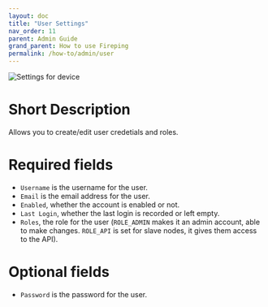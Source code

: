 ```yaml
---
layout: doc
title: "User Settings"
nav_order: 11
parent: Admin Guide
grand_parent: How to use Fireping
permalink: /how-to/admin/user
---
```


![Settings for device](/fireping/assets/img/user_settings.png)

# Short Description
Allows you to create/edit user credetials and roles.

# Required fields
- `Username` is the username for the user.
- `Email` is the email address for the user.
- `Enabled`, whether the account is enabled or not.
- `Last Login`, whether the last login is recorded or left empty.
- `Roles`, the role for the user (`ROLE_ADMIN` makes it an admin account, able to make changes. `ROLE_API` is set for slave nodes, it gives them access to the API).

# Optional fields
- `Password` is the password for the user.
